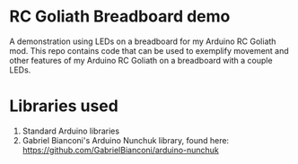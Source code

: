 # RC Goliath Breadboard demo

A demonstration using LEDs on a breadboard for my Arduino RC Goliath mod.
This repo contains code that can be used to exemplify movement and other features of my Arduino RC Goliath on a breadboard with a couple LEDs. 



# Libraries used
1. Standard Arduino libraries
2. Gabriel Bianconi's Arduino Nunchuk library, found here: https://github.com/GabrielBianconi/arduino-nunchuk
